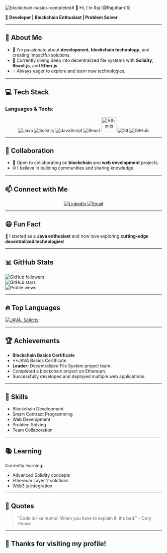 ![blockchain-basics-completed](https://github.com/user-attachments/assets/73f3cb75-870e-4aee-a99a-d3936c0e2a8b)# 👋 Hi, I'm Raj (@Rajuttam15)

🚀 **Developer | Blockchain Enthusiast | Problem Solver**

---

## 👀 About Me  
- 🔭 I'm passionate about **development**, **blockchain technology**, and creating impactful solutions.  
- 🌱 Currently diving deep into decentralized file systems with **Solidity**, **React.js**, and **Ether.js**.  
- 💡 Always eager to explore and learn new technologies.  

---

## 💻 Tech Stack  

### Languages & Tools:  
<p align="center" background-color="white">
  <img src="https://img.icons8.com/color/48/000000/java-coffee-cup-logo.png" alt="Java" />
  <img src="https://img.icons8.com/ios-filled/50/000000/solidity.png" bg-color="white" alt="Solidity" />
  <img src="https://img.icons8.com/color/48/000000/javascript--v1.png" alt="JavaScript" />
  <img src="https://img.icons8.com/color/48/000000/react-native.png" alt="React" />
  <img src="https://cryptologos.cc/logos/ethereum-eth-logo.png?v=024" alt="Ether.js" width="48" height="48" />
  <img src="https://img.icons8.com/color/48/000000/git.png" alt="Git" />
  <img src="https://img.icons8.com/ios-glyphs/48/000000/github.png" alt="GitHub" />
</p>

---

## 💞️ Collaboration  
- 🤝 Open to collaborating on **blockchain** and **web development** projects.  
- 🌐 I believe in building communities and sharing knowledge.  

---

## 📫 Connect with Me  
<p align="center">
  <a href="https://www.linkedin.com/in/raj-uttam-7539a3295">
    <img src="https://img.icons8.com/color/48/000000/linkedin-circled--v1.png" alt="LinkedIn" />
  </a>
  <a href="mailto:rajuttam2005@gmail.com">
    <img src="https://img.icons8.com/color/48/000000/gmail--v1.png" alt="Email" />
  </a>
</p>

---

## 😄 Fun Fact  
🌟 I started as a **Java enthusiast** and now love exploring **cutting-edge decentralized technologies**!  

---

## 📊 GitHub Stats  
![GitHub followers](https://img.shields.io/github/followers/Rajuttam15?style=social)  
![GitHub stars](https://img.shields.io/github/stars/Rajuttam15?style=social)  
![Profile views](https://komarev.com/ghpvc/?username=Rajuttam15&color=blue)

---

## 🔥 Top Languages  
[![JAVA, Solidity](https://github-readme-stats.vercel.app/api/top-langs/?username=Rajuttam15&layout=compact&theme=vision-friendly-dark&langs_count=5&hide=html,css&custom_title=Top%20Languages)](https://github.com/anuraghazra/github-readme-stats)

---

## 🏆 Achievements  
- **Blockchain Basics Certificate**
- **JAVA Basics Certificate
- **Leader:** Decentralized File System project team.  
- Completed a blockchain project on Ethereum.  
- Successfully developed and deployed multiple web applications.

---

## 🚀 Skills  
- Blockchain Development  
- Smart Contract Programming  
- Web Development  
- Problem Solving  
- Team Collaboration  

---

## 📚 Learning  
Currently learning:  
- Advanced Solidity concepts  
- Ethereum Layer 2 solutions  
- Web3.js integration  

---

## 💬 Quotes  
> "Code is like humor. When you have to explain it, it's bad." - Cory House  

---

## 👋 Thanks for visiting my profile!
